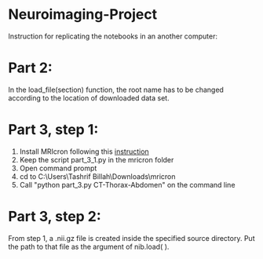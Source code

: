 # Neuroimaging-Project

Instruction for replicating the notebooks in an another computer: 

# Part 2:

In the load_file(section) function, the root name has to be changed according to the location of downloaded data set.

# Part 3, step 1:

1. Install MRIcron following this [instruction](http://people.cas.sc.edu/rorden/mricron/install.html)
2. Keep the script part_3_1.py in the mricron folder
3. Open command prompt
4. cd to C:\Users\Tashrif Billah\Downloads\mricron
5. Call "python part_3.py CT-Thorax-Abdomen" on the command line

# Part 3, step 2:
 From step 1, a .nii.gz file is created inside the specified source directory. Put the path to that file as the argument of nib.load( ).



